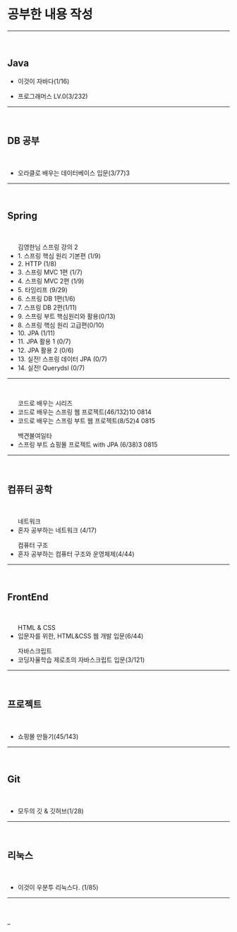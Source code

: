 <h1>공부한 내용 작성 </h1>
<hr>
<br>

<h2> Java </h2>
<ul>
 <li>이것이 자바다(1/16) </li>
</ul>
<ul>
 <li>프로그래머스 LV.0(3/232) </li>
</ul>
<hr>
<br>

<h2> DB 공부 </h2><br>
<ul> 
 <li> 오라클로 배우는 데이터베이스 입문(3/77)3 </li>
</ul>
<hr>
<br>

<h2> Spring </h2>
<br>
<ul> 김영한님 스프링 강의 2
 <li> 1. 스프링 핵심 원리 기본편 (1/9) </li>
 <li> 2. HTTP (1/8)  </li>
 <li> 3. 스프링 MVC 1편 (1/7)  </li>
 
 <li> 4. 스프링 MVC 2편 (1/9)  </li>
 <li> 5. 타임리프 (9/29) </li>
 <li> 6. 스프링 DB 1편(1/6) </li>
 <li> 7. 스프링 DB 2편(1/11)  </li>
 <li> 9. 스프링 부트 핵심원리와 활용(0/13) </li>
 <li> 8. 스프링 핵심 원리 고급편(0/10) </li>
 <li> 10. JPA (1/11)  </li>
 <li> 11. JPA 활용 1 (0/7) </li>
 <li> 12. JPA 활용 2 (0/6) </li>
 <li> 13. 실전! 스프링 데이터 JPA (0/7) </li>
 <li> 14. 실전! Querydsl (0/7)  </li>
</ul>
<hr>
<br>
<ul> 코드로 배우는 시리즈 
    <li>코드로 배우는 스프링 웹 프로젝트(46/132)10 0814</li>
    <li>코드로 배우는 스프링 부트 웹 프로젝트(8/52)4 0815</li>
</ul>
<ul> 백견불여일타
    <li>스프링 부트 쇼핑몰 프로젝트 with JPA (6/38)3 0815</li>                                                                                                                                                                                                                                                                
</ul>
<hr>
<br>

<h2> 컴퓨터 공학 </h2><br>
<ul> 네트워크
 <li> 혼자 공부하는 네트워크 (4/17) </li>
</ul>
<ul> 컴퓨터 구조
 <li> 혼자 공부하는 컴퓨터 구조와 운영체제(4/44) </li>
</ul>
<hr>
<br>

<h2> FrontEnd</h2><br>
<ul> HTML & CSS
    <li>입문자를 위한, HTML&CSS 웹 개발 입문(6/44)</li>
</ul>
<ul> 자바스크립트
    <li> 코딩자율학습 제로초의 자바스크립트 입문(3/121)  </li>
</ul>
<hr>
<br>

<h2> 프로젝트</h2><br>
<ul> 
    <li>쇼핑몰 만들기(45/143)</li>
</ul>
<hr>
<br>

<h2> Git</h2><br>
<ul> 
    <li>모두의 깃 & 깃허브(1/28)</li>
</ul>
<hr>
<br>

<h2> 리눅스</h2><br>
<ul> 
    <li>이것이 우분투 리눅스다. (1/85) </li>
</ul>
<hr>
<br>













_
